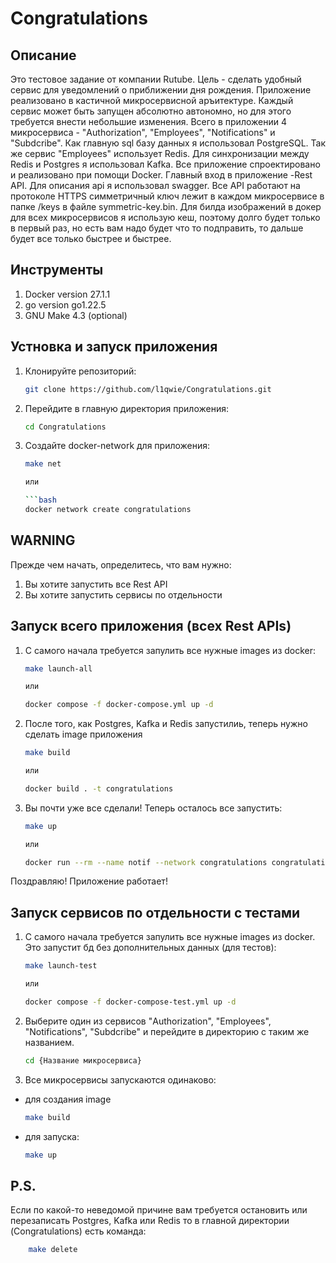 # Congratulations

## Описание
Это тестовое задание от компании Rutube. Цель - сделать удобный сервис для уведомлений о приближении дня рождения.
Приложение реализовано в кастичной микросервисной аръитектуре. Каждый сервис может быть запущен абсолютно автономно, но
для этого требуется внести небольшие изменения. Всего в приложении 4 микросервиса - "Authorization", "Employees", "Notifications"
и "Subdcribe". Как главную sql базу данных я использовал PostgreSQL. Так же сервис "Employees" использует Redis. 
Для синхронизации между Redis и Postgres я использовал Kafka. Все приложение спроектировано и реализовано при помощи Docker. 
Главный вход в приложение -Rest API. Для описания api я использовал swagger. Все API работают на протоколе HTTPS симметричный ключ лежит в каждом микросервисе в папке /keys в файле symmetric-key.bin. Для билда изображений в докер для всех микросервисов я использую кеш, поэтому долго будет только в первый раз, но есть вам надо будет что то подправить, то дальше будет все только быстрее и быстрее.

## Инструменты

1. Docker version 27.1.1
2. go version go1.22.5
3. GNU Make 4.3 (optional)

## Устновка и запуск приложения

1. Клонируйте репозиторий:  
    ```bash
    git clone https://github.com/l1qwie/Congratulations.git
    
2. Перейдите в главную директория приложения:
    ```bash
    cd Congratulations

3. Создайте docker-network для приложения:
    ```bash
    make net

    или

    ```bash
    docker network create congratulations

## WARNING
Прежде чем начать, определитесь, что вам нужно:

1. Вы хотите запустить все Rest API
2. Вы хотите запустить сервисы по отдельности

## Запуск всего приложения (всех Rest APIs)
1. С самого начала требуется запулить все нужные images из docker:
    ```bash
    make launch-all

    или

    docker compose -f docker-compose.yml up -d

2. После того, как Postgres, Kafka и Redis запустилиь, теперь нужно сделать image приложения
    ```bash
    make build

    или

    docker build . -t congratulations

3. Вы почти уже все сделали! Теперь осталось все запустить:
    ```bash
    make up

    или

    docker run --rm --name notif --network congratulations congratulations /app/bin

Поздравляю! Приложение работает!

## Запуск сервисов по отдельности с тестами
1. С самого начала требуется запулить все нужные images из docker. Это запустит бд без дополнительных данных (для тестов):
    ```bash
    make launch-test

    или

    docker compose -f docker-compose-test.yml up -d

2. Выберите один из сервисов "Authorization", "Employees", "Notifications", "Subdcribe" и перейдите в директорию с таким же названием.
    ```bash
    cd {Название микросервиса}

3. Все микросервисы запускаются одинаково: 
- для создания image
    ```bash
    make build
- для запуска:
    ```bash
    make up

## P.S. 
Если по какой-то неведомой причине вам требуется остановить или перезаписать Postgres, Kafka или Redis то в главной директории (Congratulations)
есть команда:
```bash
    make delete
